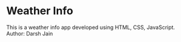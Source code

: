 # Weather Info
This is a weather info app developed using HTML, CSS, JavaScript. <br>
Author: Darsh Jain